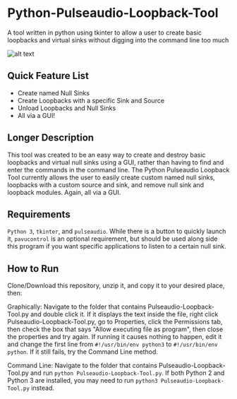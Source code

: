 # Python-Pulseaudio-Loopback-Tool
A tool written in python using tkinter to allow a user to create basic loopbacks and virtual sinks without digging into the command line too much

![alt text](https://i.imgur.com/rNNXO7D.png "Screenshot")

## Quick Feature List
* Create named Null Sinks
* Create Loopbacks with a specific Sink and Source
* Unload Loopbacks and Null Sinks
* All via a GUI!


## Longer Description
This tool was created to be an easy way to create and destroy basic loopbacks and virtual null sinks using a GUI, rather than having to find and enter the commands in the command line. The Python Pulseaudio Loopback Tool currently allows the user to easily create custom named null sinks, loopbacks with a custom source and sink, and remove null sink and loopback modules. Again, all via a GUI.

## Requirements
`Python 3`, `tkinter`, and `pulseaudio`. While there is a button to quickly launch it, `pavucontrol` is an optional requirement, but should be used along side this program if you want specific applications to listen to a certain null sink.

## How to Run
Clone/Download this repository, unzip it, and copy it to your desired place, then:

Graphically: Navigate to the folder that contains Pulseaudio-Loopback-Tool.py and double click it. If it displays the text inside the file, right click Pulseaudio-Loopback-Tool.py, go to Properties, click the Permissions tab, then check the box that says "Allow executing file as program", then close the properties and try again. If running it causes nothing to happen, edit it and change the first line from `#!/usr/bin/env python3` to `#!/usr/bin/env python`. If it still fails, try the Command Line method.

Command Line: Navigate to the folder that contains Pulseaudio-Loopback-Tool.py and run `python Pulseaudio-Loopback-Tool.py`. If both Python 2 and Python 3 are installed, you may need to run `python3 Pulseaudio-Loopback-Tool.py` instead.


